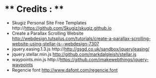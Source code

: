 ** Credits : **
==============

- Skugiz Personal Site Free Templates 	http://https://github.com/Skugiz/skugiz.github.io
- Create a Parallax Scrolling Website 	http://webdesign.tutsplus.com/tutorials/create-a-parallax-scrolling-website-using-stellar-js--webdesign-7307
- jquery.easing.1.3.js			http://http://gsgd.co.uk/sandbox/jquery/easing/
- jquery.stellar.min.js			http://github.com/markdalgleish/stellar.js
- waypoints.min.js			http://https://github.com/imakewebthings/jquery-waypoints
- Regencie font				http://www.dafont.com/regencie.font

